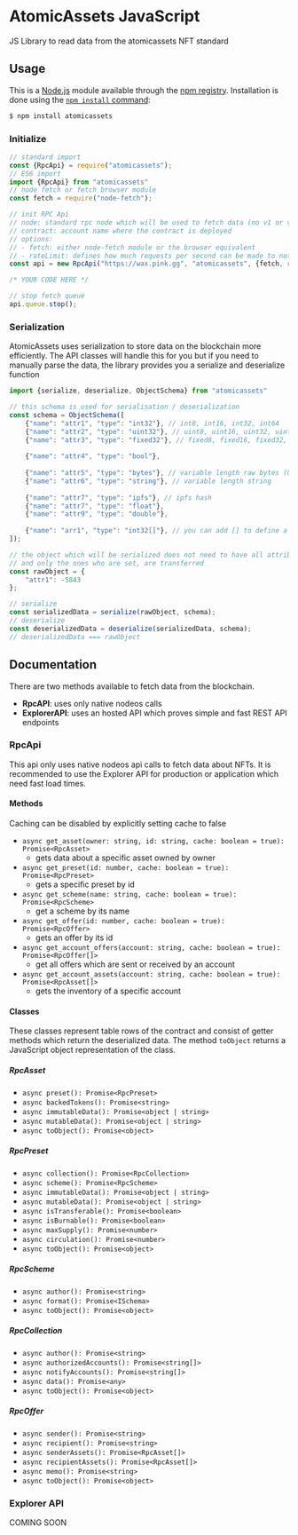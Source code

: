 # AtomicAssets JavaScript

JS Library to read data from the atomicassets NFT standard

## Usage

This is a [Node.js](https://nodejs.org/en/) module available through the
[npm registry](https://www.npmjs.com/). Installation is done using the
[`npm install` command](https://docs.npmjs.com/getting-started/installing-npm-packages-locally):

```sh
$ npm install atomicassets
```

### Initialize

```javascript
// standard import
const {RpcApi} = require("atomicassets");
// ES6 import
import {RpcApi} from "atomicassets"
// node fetch or fetch browser module
const fetch = require("node-fetch");

// init RPC Api
// node: standard rpc node which will be used to fetch data (no v1 or v2 history needed)
// contract: account name where the contract is deployed
// options:
// - fetch: either node-fetch module or the browser equivalent
// - rateLimit: defines how much requests per second can be made to not exceed the rate limit of the node
const api = new RpcApi("https://wax.pink.gg", "atomicassets", {fetch, rateLimit: 4});

/* YOUR CODE HERE */

// stop fetch queue
api.queue.stop();
```

### Serialization

AtomicAssets uses serialization to store data on the blockchain more efficiently. 
The API classes will handle this for you but if you need to manually parse the data,
the library provides you a serialize and deserialize function

```javascript
import {serialize, deserialize, ObjectSchema} from "atomicassets"

// this schema is used for serialisation / deserialization
const schema = ObjectSchema([
    {"name": "attr1", "type": "int32"}, // int8, int16, int32, int64
    {"name": "attr2", "type": "uint32"}, // uint8, uint16, uint32, uint64
    {"name": "attr3", "type": "fixed32"}, // fixed8, fixed16, fixed32, fixed64
    
    {"name": "attr4", "type": "bool"},
    
    {"name": "attr5", "type": "bytes"}, // variable length raw bytes (UInt8Array)
    {"name": "attr6", "type": "string"}, // variable length string
    
    {"name": "attr7", "type": "ipfs"}, // ipfs hash
    {"name": "attr7", "type": "float"}, 
    {"name": "attr9", "type": "double"},
    
    {"name": "arr1", "type": "int32[]"}, // you can add [] to define a type array
]);

// the object which will be serialized does not need to have all attributes
// and only the ones who are set, are transferred
const rawObject = {
    "attr1": -5843
};

// serialize
const serializedData = serialize(rawObject, schema);
// deserialize
const deserializedData = deserialize(serializedData, schema);
// deserializedData === rawObject
```

## Documentation

There are two methods available to fetch data from the blockchain.

* **RpcAPI**: uses only native nodeos calls
* **ExplorerAPI**: uses an hosted API which proves simple and fast REST API endpoints

### RpcApi

This api only uses native nodeos api calls to fetch data about NFTs. 
It is recommended to use the Explorer API for production or application which need fast load times.

#### Methods

Caching can be disabled by explicitly setting cache to false

* `async get_asset(owner: string, id: string, cache: boolean = true): Promise<RpcAsset>`
  * gets data about a specific asset owned by owner
* `async get_preset(id: number, cache: boolean = true): Promise<RpcPreset>`
  * gets a specific preset by id
* `async get_scheme(name: string, cache: boolean = true): Promise<RpcScheme>`
  * get a scheme by its name
* `async get_offer(id: number, cache: boolean = true): Promise<RpcOffer>`
  * gets an offer by its id
* `async get_account_offers(account: string, cache: boolean = true): Promise<RpcOffer[]>`
  * get all offers which are sent or received by an account
* `async get_account_assets(account: string, cache: boolean = true): Promise<RpcAsset[]>`
  * gets the inventory of a specific account
  
#### Classes

These classes represent table rows of the contract and consist of getter methods
which return the deserialized data.
The method `toObject` returns a JavaScript object representation of the class. 

##### RpcAsset

* `async preset(): Promise<RpcPreset>`
* `async backedTokens(): Promise<string>`
* `async immutableData(): Promise<object | string>`
* `async mutableData(): Promise<object | string>`
* `async toObject(): Promise<object>`

##### RpcPreset

* `async collection(): Promise<RpcCollection>`
* `async scheme(): Promise<RpcScheme>`
* `async immutableData(): Promise<object | string>`
* `async mutableData(): Promise<object | string>`
* `async isTransferable(): Promise<boolean>`
* `async isBurnable(): Promise<boolean>`
* `async maxSupply(): Promise<number>`
* `async circulation(): Promise<number>`
* `async toObject(): Promise<object>`

##### RpcScheme
* `async author(): Promise<string>`
* `async format(): Promise<ISchema>`
* `async toObject(): Promise<object>`

##### RpcCollection
* `async author(): Promise<string>`
* `async authorizedAccounts(): Promise<string[]>`
* `async notifyAccounts(): Promise<string[]>`
* `async data(): Promise<any>`
* `async toObject(): Promise<object>`

##### RpcOffer
* `async sender(): Promise<string>`
* `async recipient(): Promise<string>`
* `async senderAssets(): Promise<RpcAsset[]>`
* `async recipientAssets(): Promise<RpcAsset[]>`
* `async memo(): Promise<string>`
* `async toObject(): Promise<object>`

### Explorer API

COMING SOON
